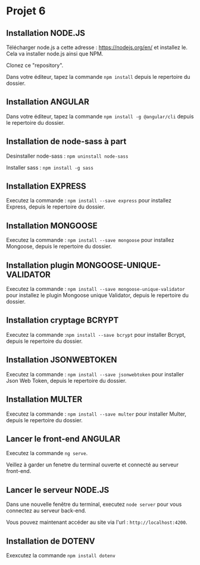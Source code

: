# Projet 6 #
## Installation NODE.JS ##
Télécharger node.js a cette adresse : https://nodejs.org/en/ et installez le.
Cela va installer node.js ainsi que NPM.

Clonez ce "repository".

Dans votre éditeur, tapez la commande `npm install` depuis le repertoire du dossier.

## Installation ANGULAR ##

Dans votre éditeur, tapez la commande `npm install -g @angular/cli` depuis le repertoire du dossier.

## Installation de node-sass à part ##

Desinstaller node-sass : `npm uninstall node-sass`

Installer sass : `npm install -g sass`

## Installation EXPRESS ##

Executez la commande : `npm install --save express` pour installez Express, depuis le repertoire du dossier.

## Installation MONGOOSE ##

Executez la commande : `npm install --save mongoose` pour installez Mongoose, depuis le repertoire du dossier.

## Installation plugin MONGOOSE-UNIQUE-VALIDATOR ##

Executez la commande : `npm install --save mongoose-unique-validator` pour installez le plugin Mongoose unique Validator, depuis le repertoire du dossier.

## Installation cryptage BCRYPT ##

Executez la commande :`npm install --save bcrypt` pour installer Bcrypt, depuis le repertoire du dossier.

## Installation JSONWEBTOKEN ##

Executez la commande : `npm install --save jsonwebtoken` pour installer Json Web Token, depuis le repertoire du dossier.

## Installation MULTER ##

Executez la commande : `npm install --save multer` pour installer Multer, depuis le repertoire du dossier.

## Lancer le front-end ANGULAR ##

Executez la commande `ng serve`.

Veillez à garder un fenetre du terminal ouverte et connecté au serveur front-end.

## Lancer le serveur NODE.JS ##

Dans une nouvelle fenêtre du terminal, executez `node server` pour vous connectez au serveur back-end.

Vous pouvez maintenant accéder au site via l'url : `http://localhost:4200`.

## Installation de DOTENV ##

Exexcutez la commande `npm install dotenv`


